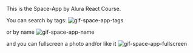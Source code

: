 This is the Space-App by Alura React Course.

You can search by tags:
![gif-space-app-tags](https://github.com/user-attachments/assets/d324c20c-93b7-4b4f-8000-7e53951d0197)

or by name
![gif-space-app-name](https://github.com/user-attachments/assets/2aa303d0-6229-4cb6-9638-c7f42f1c9c3c)

and you can fullscreen a photo and/or like it
![gif-space-app-fullscreen](https://github.com/user-attachments/assets/624a23ae-33e2-498d-85f4-cdc73edc97bc)

